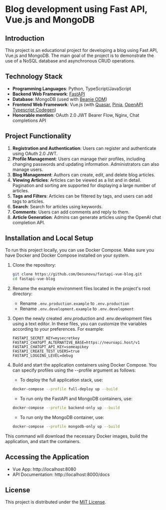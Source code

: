 # Blog development using Fast API, Vue.js and MongoDB

## Introduction

This project is an educational project for developing a blog using Fast API, Vue.js and MongoDB. The main goal of the project is to demonstrate the use of a NoSQL database and asynchronous CRUD operations.

## Technology Stack

- **Programming Languages**: Python, TypeScript/JavaScript
- **Backend Web Framework**: [FastAPI](https://fastapi.tiangolo.com/)
- **Database**: MongoDB (used with  [Beanie ODM](https://beanie-odm.dev/))
- **Frontend Web Framework**: Vue.js (with [Quasar](https://quasar.dev/), [Pinia](https://pinia.vuejs.org/), [OpenAPI Typescript Codegen](https://github.com/ferdikoomen/openapi-typescript-codegen))
- **Honorable mention**:  OAuth 2.0 JWT Bearer Flow, Nginx, Chat completions API

## Project Functionality
1. **Registration and Authentication**: Users can register and authenticate using OAuth 2.0 JWT.
2. **Profile Management**: Users can manage their profiles, including changing passwords and updating information. Administrators can also manage users.
3. **Blog Management**: Authors can create, edit, and delete blog articles.
4. **Viewing Articles**: Articles can be viewed as a list and in detail. Pagination and sorting are supported for displaying a large number of articles.
5. **Tags and Filters**: Articles can be filtered by tags, and users can add tags to articles.
6. **Search**: Search for articles using keywords.
7. **Comments**: Users can add comments and reply to them.
8. **Article Generation**: Admins can generate articles using the OpenAI chat completion API.


## Installation and Local Setup
To run this project locally, you can use Docker Compose. Make sure you have Docker and Docker Compose installed on your system.

1. Clone the repository:

   ```bash
   git clone https://github.com/Desunovu/fastapi-vue-blog.git
   cd fastapi-vue-blog
   ```
   

2. Rename the example environment files located in the project's root directory:
   - Rename `.env.production.example` to `.env.production`
   - Rename `.env.development.example` to `.env.development`


3. Open the newly created .env.production and .env.development files using a text editor. In these files, you can customize the variables according to your preferences. For example:

   ```dotenv
   FASTAPI_SECRET_KEY=mysecretkey
   FASTAPI_CHATGPT_ALTERNATIVE_BASE=https://neuroapi.host/v1
   FASTAPI_CHATGPT_API_KEY=someapikey
   FASTAPI_CREATE_TEST_USERS=true
   FASTAPI_LOGGING_LEVEL=debug
   ```


4. Build and start the application containers using Docker Compose. You can specify profiles using the --profile argument as follows:
   - To deploy the full application stack, use:
   ```bash
   docker-compose --profile full-deploy up --build
   ```
   - To run only the FastAPI and MongoDB containers, use:
   ```bash
   docker-compose --profile backend-only up --build
   ```
   - To run only the MongoDB container, use:
   ```bash
   docker-compose --profile mongodb-only up --build
   ```

This command will download the necessary Docker images, build the application, and start the containers.

## Accessing the Application
- Vue App: http://localhost:8080
- API Documentation: http://localhost:8000/docs

## License

This project is distributed under the [MIT License](LICENSE).